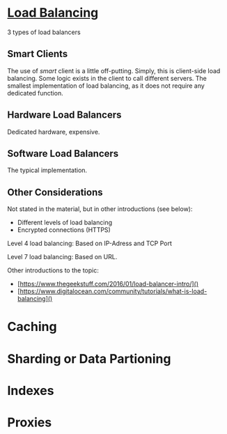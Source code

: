 # [Load Balancing][lb]

3 types of load balancers

## Smart Clients

The use of _smart_ client is a little off-putting. Simply, this is client-side load balancing. Some logic exists in the client to call different servers. The smallest implementation of load balancing, as it does not require any dedicated function. 

## Hardware Load Balancers

Dedicated hardware, expensive.

## Software Load Balancers

The typical implementation. 


## Other Considerations

Not stated in the material, but in other introductions (see below): 

 * Different levels of load balancing
 * Encrypted connections (HTTPS)

Level 4 load balancing: Based on IP-Adress and TCP Port

Level 7 load balancing: Based on URL.

Other introductions to the topic:

 * [https://www.thegeekstuff.com/2016/01/load-balancer-intro/]()
 * [https://www.digitalocean.com/community/tutorials/what-is-load-balancing]()

# Caching

# Sharding or Data Partioning

# Indexes

# Proxies


[lb]: https://www.educative.io/collection/page/5668639101419520/5649050225344512/5747976207073280

